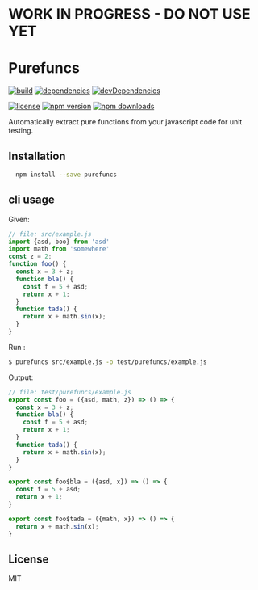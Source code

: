 
# WORK IN PROGRESS - DO NOT USE YET

# Purefuncs

[![build](https://travis-ci.org/enkidevs/purefuncs.svg)](https://travis-ci.org/enkidevs/purefuncs)
[![dependencies](https://david-dm.org/enkidevs/purefuncs.svg)](https://david-dm.org/enkidevs/purefuncs)
[![devDependencies](https://david-dm.org/enkidevs/purefuncs/dev-status.svg)](https://david-dm.org/enkidevs/purefuncs#info=devDependencies)

[![license](https://img.shields.io/npm/l/purefuncs.svg?style=flat-square)](https://www.npmjs.com/package/purefuncs)
[![npm version](https://img.shields.io/npm/v/purefuncs.svg?style=flat-square)](https://www.npmjs.com/package/purefuncs)
[![npm downloads](https://img.shields.io/npm/dm/purefuncs.svg?style=flat-square)](https://www.npmjs.com/package/purefuncs)

Automatically extract pure functions from your javascript code for unit testing.

## Installation

```bash
  npm install --save purefuncs
```

## cli usage

Given:

```javascript
// file: src/example.js
import {asd, boo} from 'asd'
import math from 'somewhere'
const z = 2;
function foo() {
  const x = 3 + z;
  function bla() {
    const f = 5 + asd;
    return x + 1;
  }
  function tada() {
    return x + math.sin(x);
  }
}
```

Run :
```bash
$ purefuncs src/example.js -o test/purefuncs/example.js
```

Output:
```javascript
// file: test/purefuncs/example.js
export const foo = ({asd, math, z}) => () => {
  const x = 3 + z;
  function bla() {
    const f = 5 + asd;
    return x + 1;
  }
  function tada() {
    return x + math.sin(x);
  }
}

export const foo$bla = ({asd, x}) => () => {
  const f = 5 + asd;
  return x + 1;
}

export const foo$tada = ({math, x}) => () => {
  return x + math.sin(x);
}
```

## License

  MIT
